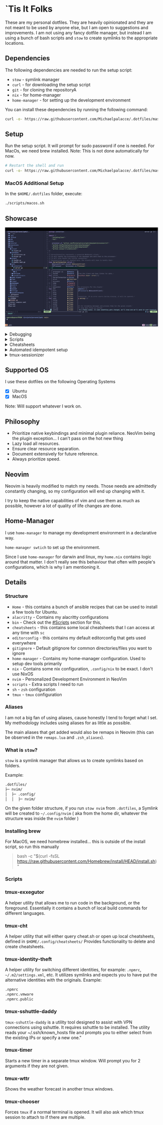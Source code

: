 # `Tis It Folks

These are my personal dotfiles. They are heavily opinionated and they are not meant to be used by anyone else,
but I am open to suggestions and improvements. I am not using any fancy dotfile manager, 
but instead I am using a bunch of bash scripts and `stow` to create symlinks to the appropriate locations.

## Dependencies

The following dependencies are needed to run the setup script:

- `stow` - symlink manager
- `curl` - for downloading the setup script
- `git` - for cloning the repositoryA
- `nix` - for home-manager
- `home-manager` - for setting up the development environment

You can install these dependencies by running the following command:

```bash
curl -o- https://raw.githubusercontent.com/Michaelpalacce/.dotfiles/master/setup-deps.sh | bash
```

## Setup

Run the setup script. It will prompt for sudo password if one is needed.
For MacOs, we need brew installed. Note: This is not done automatically for now.

```bash
# Restart the shell and run
curl -o- https://raw.githubusercontent.com/Michaelpalacce/.dotfiles/master/setup.sh | bash
```

### MacOS Additional Setup

In the `$HOME/.dotfiles` folder, execute:

```bash
./scripts/macos.sh
```

## Showcase

<p align="center">
<img src="images/Layout.png" alt="Layout">
</p>

<details>
    <summary>Debugging</summary>
    <img src="images/Debugging.png"/>
</details>

<details>
    <summary>Scripts</summary>
    <img src="images/Scripts.png"/>
</details>

<details>
    <summary>Cheatsheets</summary>
    <img src="images/cheatsheets.png"/>
</details>

<details>
    <summary>Automated idempotent setup</summary>
    <img src="images/Setup.png"/>
</details>

<details>
    <summary>tmux-sessionizer</summary>
    <img src="images/Sessionizer.png"/>
</details>

## Supported OS

I use these dotfiles on the following Operating Systems

- [x] Ubuntu
- [x] MacOS

Note: Will support whatever I work on.

## Philosophy

- Prioritize native keybindings and minimal plugin reliance. NeoVim being the plugin exception... I can't pass on the hot new thing
- Lazy load all resources.
- Ensure clear resource separation.
- Document extensively for future reference.
- Always prioritize speed.

## Neovim

Neovim is heavily modified to match my needs. Those needs are admittedly constantly changing, so my configuration will end up 
changing with it.

I try to keep the native capabilities of vim and use them as much as possible, however a lot of quality of life changes are done.

## Home-Manager

I use `home-manager` to manage my development environment in a declarative way.

`home-manager swtich` to set up the environment.

Since I use `home-manager` for darwin and linux, my `home.nix` contains logic around that matter. 
I don't really see this behaviour that often with people's configurations, which is why I am mentioning it.

## Details

### Structure

- `Home` - this contains a bunch of ansible recipes that can be used to install a few tools for Ubuntu.
- `alacritty` - Contains my alacritty configurations
- `bin` - Check out the [#Scripts](#scripts) section for this,
- `cheatsheets` - this contains some local cheatsheets that I can access at any time with `sc`
- `editorconfig` - this contains my default editorconfig that gets used everywhere
- `gitignore` - Default gitignore for common directories/files you want to ignore
- `home-manager` - Contains my home-manager configuration. Used to setup dev tools primarily
- `nix` - Contains some nix configuration, `.config/nix` to be exact. I don't use NixOS
- `nvim` - Personalized Development Environment in NeoVim
- `scripts` - Extra scripts I need to run
- `sh` - `zsh` configuration
- `tmux` - `tmux` configuration

### Aliases

I am not a big fan of using aliases, cause honestly I tend to forget what I set. My methodology includes using aliases for as little as possible.

The main aliases that get added would also be remaps in Neovim (this can be observed in the `remaps.lua` and `.zsh_aliases`).

### What is `stow`?

`stow` is a symlink manager that allows us to create symlinks based on folders.

Example:
```ascii
.dotfiles/
├─ nvim/
│  ├─ .config/
│  │  ├─ nvim/

```

On the given folder structure, if you run `stow nvim` from `.dotfiles`, a Symlink will be created to `~/.config/nvim` ( aka from the home dir, whatever the structure was inside the `nvim` folder )

### Installing brew

For MacOS, we need homebrew installed... this is outside of the install script, so run this manually

> bash -c "$(curl -fsSL https://raw.githubusercontent.com/Homebrew/install/HEAD/install.sh)"

### Scripts

### tmux-exxegutor

A helper utility that allows me to run code in the background, or the foreground. 
Essentially it contains a bunch of local build commands for different languages.

### tmux-cht

A helper utility that will either query cheat.sh or open up local cheatsheets, defined in `$HOME/.config/cheatsheets/`
Provides functionality to delete and create cheatsheets.

### tmux-identity-theft

A helper utility for switching different identities, for example: `.npmrc`, `~/.m2/settings.xml`, etc. It utilizes symlinks and expects you to have put the
alternative identities with the originals. Example:

```
.npmrc
.npmrc.vmware
.npmrc.public
```

### tmux-sshuttle-daddy

`tmux-sshuttle-daddy` is a utility tool designed to assist with VPN connections using sshuttle.
It requires sshuttle to be installed. 
The utility reads your ~/.ssh/known_hosts file and prompts you to either select from the existing IPs or specify a new one."

### tmux-timer

Starts a new timer in a separate tmux window. Will prompt you for 2 arguments if they are not given.

### tmux-wttr

Shows the weather forecast in another tmux windows.

### tmux-chooser

Forces `tmux` if a normal terminal is opened. It will also ask which tmux session to attach to if there are multiple.

